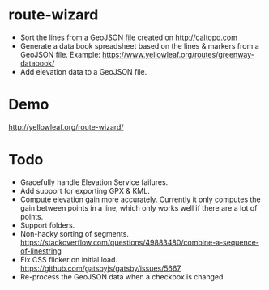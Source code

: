 # route-wizard

* Sort the lines from a GeoJSON file created on http://caltopo.com
* Generate a data book spreadsheet based on the lines & markers from a GeoJSON file.  Example: https://www.yellowleaf.org/routes/greenway-databook/
* Add elevation data to a GeoJSON file.

# Demo

http://yellowleaf.org/route-wizard/

# Todo

* Gracefully handle Elevation Service failures.
* Add support for exporting GPX & KML.
* Compute elevation gain more accurately.  Currently it only computes the gain between points in a line, which only works well if there are a lot of points.
* Support folders.
* Non-hacky sorting of segments. https://stackoverflow.com/questions/49883480/combine-a-sequence-of-linestring
* Fix CSS flicker on initial load. https://github.com/gatsbyjs/gatsby/issues/5667
* Re-process the GeoJSON data when a checkbox is changed
